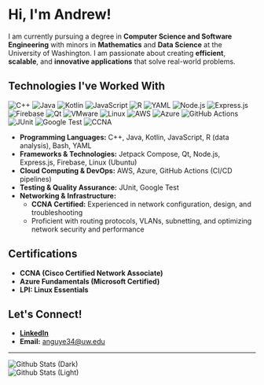 # Hi, I'm Andrew!

I am currently pursuing a degree in **Computer Science and Software Engineering** with minors in **Mathematics** and **Data Science** at the University of Washington. I am passionate about creating **efficient**, **scalable**, and **innovative applications** that solve real-world problems.


## Technologies I've Worked With

![C++](https://img.shields.io/badge/C%2B%2B-%23f34b7d?style=flat&logo=c%2B%2B&logoColor=white)
![Java](https://img.shields.io/badge/Java-%23f8981d?style=flat&logo=java&logoColor=white)
![Kotlin](https://img.shields.io/badge/Kotlin-%230095D5?style=flat&logo=kotlin&logoColor=white)
![JavaScript](https://img.shields.io/badge/JavaScript-%23f7df1e?style=flat&logo=javascript&logoColor=white)
![R](https://img.shields.io/badge/R-%230075B8?style=flat&logo=r&logoColor=white)
![YAML](https://img.shields.io/badge/YAML-%23cb171e?style=flat&logo=yaml&logoColor=white)
![Node.js](https://img.shields.io/badge/Node.js-%2361DAFB?style=flat&logo=node.js&logoColor=black)
![Express.js](https://img.shields.io/badge/Express.js-%23404d59?style=flat&logo=express&logoColor=white)
![Firebase](https://img.shields.io/badge/Firebase-%23ffcb2b?style=flat&logo=firebase&logoColor=white)
![Qt](https://img.shields.io/badge/Qt-%23008B8B?style=flat&logo=qt&logoColor=white)
![VMware](https://img.shields.io/badge/VMware-%2365A4FF?style=flat&logo=vmware&logoColor=white)
![Linux](https://img.shields.io/badge/Linux-%23f7f7f7?style=flat&logo=linux&logoColor=black)
![AWS](https://img.shields.io/badge/AWS-%23FF9900?style=flat&logo=amazon-aws&logoColor=white)
![Azure](https://img.shields.io/badge/Azure-%230078D4?style=flat&logo=microsoft-azure&logoColor=white)
![GitHub Actions](https://img.shields.io/badge/GitHub_Actions-%23121011?style=flat&logo=github-actions&logoColor=white)
![JUnit](https://img.shields.io/badge/JUnit-%23A8B9CC?style=flat&logo=junit5&logoColor=white)
![Google Test](https://img.shields.io/badge/Google_Test-%234C8E21?style=flat&logo=google&logoColor=white)
![CCNA](https://img.shields.io/badge/CCNA-%230053B2?style=flat&logo=cisco&logoColor=white)

- **Programming Languages:** C++, Java, Kotlin, JavaScript, R (data analysis), Bash, YAML
- **Frameworks & Technologies:** Jetpack Compose, Qt, Node.js, Express.js, Firebase, Linux (Ubuntu)
- **Cloud Computing & DevOps:** AWS, Azure, GitHub Actions (CI/CD pipelines)
- **Testing & Quality Assurance:** JUnit, Google Test
- **Networking & Infrastructure:**  
  - **CCNA Certified:** Experienced in network configuration, design, and troubleshooting  
  - Proficient with routing protocols, VLANs, subnetting, and optimizing network security and performance  



## Certifications
- **CCNA (Cisco Certified Network Associate)**  
- **Azure Fundamentals (Microsoft Certified)**  
- **LPI: Linux Essentials**  


## Let's Connect!

- **[LinkedIn](https://www.linkedin.com/in/andrew-nguyen-5336b0162)**  
- **Email:** anguye34@uw.edu  

---

![Github Stats (Dark)](https://github-readme-stats.vercel.app/api?username=TheAndrewNguyen&show_icons=true&theme=dark#gh-dark-mode-only)  
![Github Stats (Light)](https://github-readme-stats.vercel.app/api?username=TheAndrewNguyen&show_icons=true&theme=default#gh-light-mode-only)
